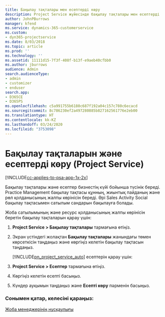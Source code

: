 ```yaml
---
title: Бақылау тақталары мен есептерді көру
description: Project Service жүйесінде бақылау тақталары мен есептерді көру жолы
author: JohnPBurrows
manager: kfend
ms.service: dynamics-365-customerservice
ms.custom:
- dyn365-projectservice
ms.date: 8/03/2018
ms.topic: article
ms.prod: ''
ms.technology: ''
ms.assetid: 11111d15-7f3f-408f-b13f-e9aeb40cfbb0
ms.author: jburrows
audience: Admin
search.audienceType:
- admin
- customizer
- enduser
search.app:
- D365CE
- D365PS
ms.openlocfilehash: c5a991755b6180c687f192a04c157c780c6ecacd
ms.sourcegitcommit: 8c786230ef2a497280885b827162561776e2eb00
ms.translationtype: HT
ms.contentlocale: kk-KZ
ms.lasthandoff: 03/24/2020
ms.locfileid: "3753098"
---
```

# <a name="view-dashboards-and-reports-project-service"></a>Бақылау тақталарын және есептерді көру (Project Service)

[!INCLUDE[cc-applies-to-psa-app-1x-2x](../includes/cc-applies-to-psa-app-1x-2x.md)]

Бақылау тақталары және есептер бизнестің күйі бойынша түсінік береді. Practice Management бақылау тақтасы құнның, жиынтық пайданың және рөл қолданысының жалпы көрінісін береді. Әрі Sales Activity Social бақылау тақтасымен сатылым сандарын бақылауға болады.  
  
 Жоба сатылымының және ресурс қолданысының жалпы көрінісін беретін бақылау тақталарын қарау үшін:  
  
1. **Project Service > Бақылау тақталары** тармағына өтіңіз.  
  
2. Экран үстіндегі жолақтан **Бақылау тақталары** жанындағы төмен көрсеткісін таңдаңыз және көргіңіз келетін бақылау тақтасын таңдаңыз.  
  
   [!INCLUDE[pn_project_service_auto](../includes/pn-project-service-auto.md)] есептерін қарау үшін:  
  
3. **Project Service > Есептер** тармағына өтіңіз.  
  
4. Көргіңіз келетін есепті басыңыз.  
  
5. Күндер ауқымын таңдаңыз және **Есепті көру** пәрменін басыңыз.  
  
### <a name="see-also"></a>Сонымен қатар, келесіні қараңыз:  
 [Жоба менеджерінің нұсқаулығы](../project-service/project-manager-guide.md)
